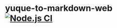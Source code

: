 # yuque-to-markdown-web [![Node.js CI](https://github.com/Frederick-S/yuque-to-markdown-web/actions/workflows/build.yml/badge.svg?branch=main)](https://github.com/Frederick-S/yuque-to-markdown-web/actions/workflows/build.yml)
